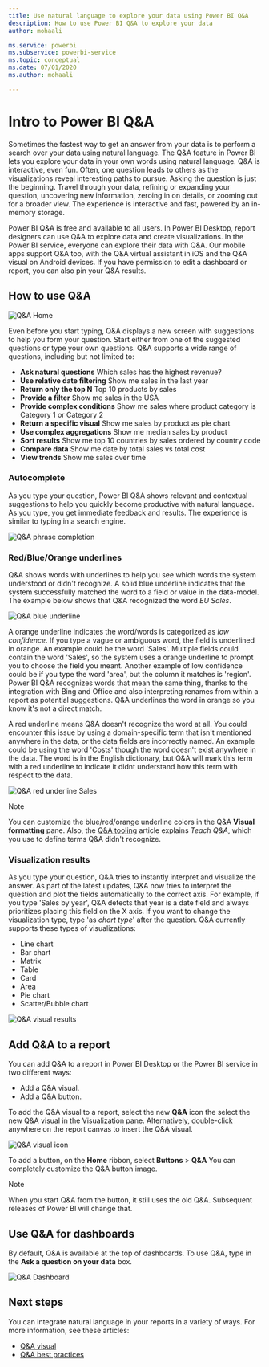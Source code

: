 ```yaml
---
title: Use natural language to explore your data using Power BI Q&A
description: How to use Power BI Q&A to explore your data
author: mohaali

ms.service: powerbi
ms.subservice: powerbi-service
ms.topic: conceptual
ms.date: 07/01/2020
ms.author: mohaali

---
```

# Intro to Power BI Q&A

Sometimes the fastest way to get an answer from your data is to perform a search over your data using natural language. The Q&A feature in Power BI lets you explore your data in your own words using natural language. Q&A is interactive, even fun. Often, one question leads to others as the visualizations reveal interesting paths to pursue. Asking the question is just the beginning. Travel through your data, refining or expanding your question, uncovering new information, zeroing in on details, or zooming out for a broader view. The experience is interactive and fast, powered by an in-memory storage. 

Power BI Q&A is free and available to all users. In Power BI Desktop, report designers can use Q&A to explore data and create visualizations. In the Power BI service, everyone can explore their data with Q&A. Our mobile apps support Q&A too, with the Q&A virtual assistant in iOS and the Q&A visual on Android devices. If you have permission to edit a dashboard or report, you can also pin your Q&A results.

## How to use Q&A

![Q&A Home](media/qna-visual.png)

Even before you start typing, Q&A displays a new screen with suggestions to help you form your question. Start either from one of the suggested questions or type your own questions. Q&A supports a wide range of questions, including but not limited to:

- **Ask natural questions** Which sales has the highest revenue?
- **Use relative date filtering** Show me sales in the last year
- **Return only the top N** Top 10 products by sales
- **Provide a filter** Show me sales in the USA
- **Provide complex conditions** Show me sales where product category is Category 1 or Category 2
- **Return a specific visual** Show me sales by product as pie chart
- **Use complex aggregations** Show me median sales by product
- **Sort results** Show me top 10 countries by sales ordered by country code
- **Compare data** Show me date by total sales vs total cost
- **View trends** Show me sales over time

### Autocomplete

As you type your question, Power BI Q&A shows relevant and contextual suggestions to help you quickly become productive with natural language. As you type, you get immediate feedback and results. The experience is similar to typing in a search engine.

![Q&A phrase completion](media/qna-suggestion-phrase-completion.png)

### Red/Blue/Orange underlines

Q&A shows words with underlines to help you see which words the system understood or didn't recognize. A solid blue underline indicates that the system successfully matched the word to a field or value in the data-model. The example below shows that Q&A recognized the word *EU Sales*.

![Q&A blue underline](media/qna-blue-underline.png)

 A orange underline indicates the word/words is categorized as *low confidence*. If you type a vague or ambiguous word, the field is underlined in orange. An example could be the word 'Sales'. Multiple fields could contain the word 'Sales', so the system uses a orange underline to prompt you to choose the field you meant. Another example of low confidence could be if you type the word 'area', but the column it matches is 'region'. Power BI Q&A recognizes words that mean the same thing, thanks to the integration with Bing and Office and also interpreting renames from within a report as potential suggestions. Q&A underlines the word in orange so you know it's not a direct match.

A red underline means Q&A doesn't recognize the word at all. You could encounter this issue by using a domain-specific term that isn't mentioned anywhere in the data, or the data fields are incorrectly named. An example could be using the word 'Costs' though the word doesn't exist anywhere in the data. The word is in the English dictionary, but Q&A will mark this term with a red underline to indicate it didnt understand how this term with respect to the data.

![Q&A red underline Sales](media/qna-red-underline-costs.png)

> [!NOTE]
> You can customize the blue/red/orange underline colors in the Q&A **Visual formatting** pane. Also, the [Q&A tooling](q-and-a-tooling-teach-q-and-a.md) article explains *Teach Q&A*, which you use to define terms Q&A didn't recognize.

### Visualization results

As you type your question, Q&A tries to instantly interpret and visualize the answer. As part of the latest updates, Q&A now tries to interpret the question and plot the fields automatically to the correct axis. For example, if you type 'Sales by year', Q&A detects that year is a date field and always prioritizes placing this field on the X axis. If you want to change the visualization type, type 'as *chart type*' after the question. Q&A currently supports these types of visualizations:

- Line chart
- Bar chart
- Matrix
- Table
- Card
- Area
- Pie chart
- Scatter/Bubble chart
 
![Q&A visual results](media/qna-visual-results-date.png)

## Add Q&A to a report

You can add Q&A to a report in Power BI Desktop or the Power BI service in two different ways:

- Add a Q&A visual.
- Add a Q&A button.

To add the Q&A visual to a report, select the new **Q&A** icon the select the new Q&A visual in the Visualization pane. Alternatively, double-click anywhere on the report canvas to insert the Q&A visual.

![Q&A visual icon](media/qna-visual-icon.png)

To add a button, on the **Home** ribbon, select **Buttons** > **Q&A** You can completely customize the Q&A button image.

> [!NOTE]
> When you start Q&A from the button, it still uses the old Q&A. Subsequent releases of Power BI will change that.

## Use Q&A for dashboards

By default, Q&A is available at the top of dashboards. To use Q&A, type in the **Ask a question on your data** box.

![Q&A Dashboard](media/qna-dashboard.png)

## Next steps

You can integrate natural language in your reports in a variety of ways. For more information, see these articles:

* [Q&A visual](../visuals/power-bi-visualization-q-and-a.md)
* [Q&A best practices](q-and-a-best-practices.md)
